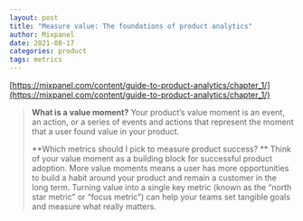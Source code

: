 ```yaml
---
layout: post
title: "Measure value: The foundations of product analytics"
author: Mixpanel
date: 2021-08-17
categories: product
tags: metrics
---
```

[https://mixpanel.com/content/guide-to-product-analytics/chapter_1/](https://mixpanel.com/content/guide-to-product-analytics/chapter_1/)

> **What is a value moment?**
> Your product’s value moment is an event, an action, or a series of events and actions that represent the moment that a user found value in your product.
>
> **Which metrics should I pick to measure product success? **
> Think of your value moment as a building block for successful product adoption. More value moments means a user has more opportunities to build a habit around your product and remain a customer in the long term. Turning value into a single key metric (known as the “north star metric” or “focus metric”) can help your teams set tangible goals and measure what really matters.

